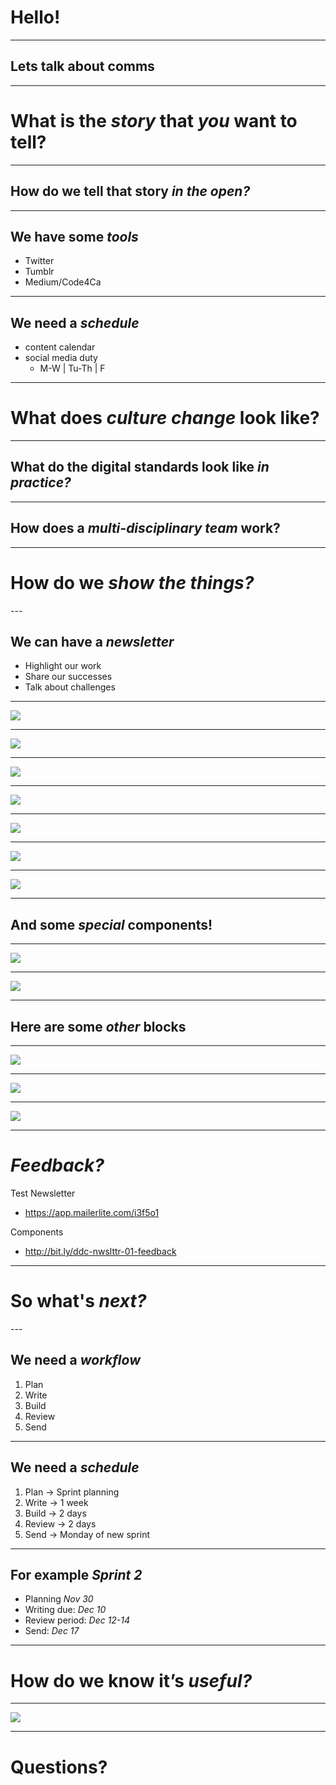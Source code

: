 
# Hello! 

---

## Lets talk about comms

---

<div class="alt-slide">

# What is the *story* that *you* want to tell?

</div>

---

## How do we tell that story *in the open?*

---


## We have some *tools*

* Twitter
* Tumblr
* Medium/Code4Ca

---


## We need a *schedule*

* content calendar
* social media duty 
	* M-W | Tu-Th | F

---

<div class="alt-slide">

# What does *culture change* look like?

</div>

---

## What do the digital standards look like *in practice?*

---

## How does a *multi-disciplinary team* work? 

---
<div class="alt-slide">

# How do we *show the things?* 

</div>
---

## We can have a *newsletter*

* Highlight our work
* Share our successes
* Talk about challenges


---

![](images/sprint_highlight.png)

---

![](images/status_updates.png)

---


![](images/next_up.png)

---

![](images/tc_spotlight.png)

---

![](images/consumption.png)

---


![](images/socials.png)


---

![](images/footer.png)

---

## And some *special* components!

---

![](images/special-photos.png)

---

![](images/special-videoblog.png)

---

## Here are some *other* blocks

---

![](images/other-features.png)

---


![](images/other-lastweek.png)


---

![](images/other-countdown.png)

---
# *Feedback?*

Test Newsletter 
* https://app.mailerlite.com/i3f5o1

Components
* http://bit.ly/ddc-nwslttr-01-feedback

---
<div class="alt-slide">

# So what's *next?* 

</div>
---

## We need a *workflow* 

1. Plan
2. Write
3. Build
4. Review
5. Send 

---

## We need a *schedule* 

1. Plan -> Sprint planning
2. Write -> 1 week
3. Build -> 2 days
4. Review -> 2 days
5. Send -> Monday of new sprint

---

## For example *Sprint 2*

- Planning *Nov 30*
- Writing due: *Dec 10*
- Review period: *Dec 12-14*
- Send: *Dec 17*

---
<div class="alt-slide">

# How do we know it’s *useful?* 
</div>

---

![](images/emoji_feedback.png)


---

# Questions?